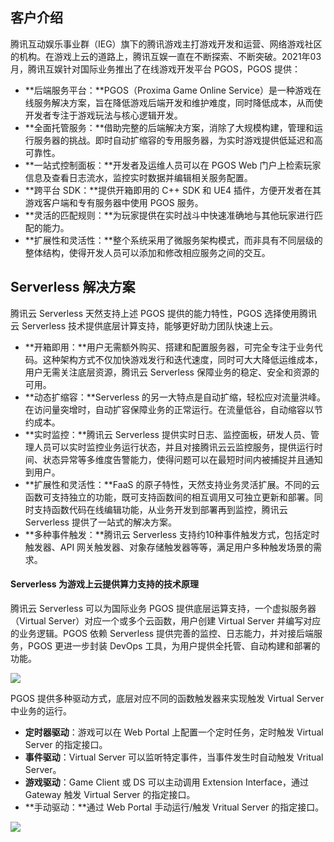 ## 客户介绍

腾讯互动娱乐事业群（IEG）旗下的腾讯游戏主打游戏开发和运营、网络游戏社区的机构。在游戏上云的道路上，腾讯互娱一直在不断探索、不断突破。2021年03月，腾讯互娱针对国际业务推出了在线游戏开发平台 PGOS，PGOS 提供：

- **后端服务平台：**PGOS（Proxima Game Online Service）是一种游戏在线服务解决方案，旨在降低游戏后端开发和维护难度，同时降低成本，从而使开发者专注于游戏玩法与核心逻辑开发。
- **全面托管服务：**借助完整的后端解决方案，消除了大规模构建，管理和运行服务器的挑战。即时自动扩缩容的专用服务器，为实时游戏提供低延迟和高可靠性。
- **一站式控制面板：**开发者及运维人员可以在 PGOS Web 门户上检索玩家信息及查看日志流水，监控实时数据并编辑相关服务配置。
- **跨平台 SDK：**提供开箱即用的 C++ SDK 和 UE4 插件，方便开发者在其游戏客户端和专有服务器中使用 PGOS 服务。
- **灵活的匹配规则：**为玩家提供在实时战斗中快速准确地与其他玩家进行匹配的能力。
- **扩展性和灵活性：**整个系统采用了微服务架构模式，而非具有不同层级的整体结构，使得开发人员可以添加和修改相应服务之间的交互。




## Serverless 解决方案

腾讯云 Serverless 天然支持上述 PGOS 提供的能力特性，PGOS 选择使用腾讯云 Serverless 技术提供底层计算支持，能够更好助力团队快速上云。

- **开箱即用：**用户无需额外购买、搭建和配置服务器，可完全专注于业务代码。这种架构方式不仅加快游戏发行和迭代速度，同时可大大降低运维成本，用户无需关注底层资源，腾讯云 Serverless 保障业务的稳定、安全和资源的可用。
- **动态扩缩容：**Serverless 的另一大特点是自动扩缩，轻松应对流量洪峰。在访问量突增时，自动扩容保障业务的正常运行。在流量低谷，自动缩容以节约成本。
- **实时监控：**腾讯云 Serverless 提供实时日志、监控面板，研发人员、管理人员可以实时监控业务运行状态，并且对接腾讯云云监控服务，提供运行时间、状态异常等多维度告警能力，使得问题可以在最短时间内被捕捉并且通知到用户。
- **扩展性和灵活性：**FaaS 的原子特性，天然支持业务灵活扩展。不同的云函数可支持独立的功能，既可支持函数间的相互调用又可独立更新和部署。同时支持函数代码在线编辑功能，从业务开发到部署再到监控，腾讯云 Serverless 提供了一站式的解决方案。
- **多种事件触发：**腾讯云 Serverless 支持约10种事件触发方式，包括定时触发器、API 网关触发器、对象存储触发器等等，满足用户多种触发场景的需求。



#### Serverless 为游戏上云提供算力支持的技术原理

腾讯云 Serverless 可以为国际业务 PGOS 提供底层运算支持，一个虚拟服务器（Virtual Server）对应一个或多个云函数，用户创建 Virtual Server 并编写对应的业务逻辑。PGOS 依赖 Serverless 提供完善的监控、日志能力，并对接后端服务，PGOS 更进一步封装 DevOps 工具，为用户提供全托管、自动构建和部署的功能。

<img src="https://main.qcloudimg.com/raw/8e45feb831d948d09ec66fb835d48715.png"/>

PGOS 提供多种驱动方式，底层对应不同的函数触发器来实现触发 Virtual Server 中业务的运行。

- **定时器驱动**：游戏可以在 Web Portal 上配置一个定时任务，定时触发 Virtual Server 的指定接口。
- **事件驱动**：Virtual Server 可以监听特定事件，当事件发生时自动触发 Vritual Server。
- **游戏驱动**：Game Client 或 DS 可以主动调用 Extension Interface，通过 Gateway 触发 Virtual Server 的指定接口。
- **手动驱动：**通过 Web Portal 手动运行/触发 Vritual Server 的指定接口。

<img src="https://main.qcloudimg.com/raw/bc4147b4356532827e9121320dc09a14.jpeg"/>

